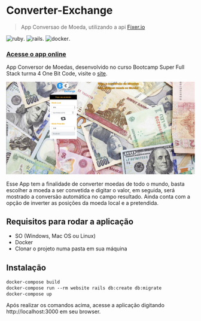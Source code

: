 # Converter-Exchange
>App Conversao de Moeda, utilizando a api [Fixer.io](http://fixer.io/)

![ruby](https://img.shields.io/badge/Ruby-2.3-red.svg).
![rails](https://img.shields.io/badge/Rails-5.0.1-red.svg).
![docker](https://img.shields.io/docker/automated/jrottenberg/ffmpeg.svg).

### [Acesse o app online](http://converterexchange.herokuapp.com/)

App Conversor de Moedas, desenvolvido no curso Bootcamp Super Full Stack turma 4 One Bit Code, visite o [site](https://onebitcode.com).

![Converter-Exchange](https://github.com/romulofortaleza/onebitcode_exchange/blob/master/public/coverter-exchange.jpeg)

Esse App tem a finalidade de converter moedas de todo o mundo, basta escolher a moeda a ser convetida e digitar o valor, em seguida, será mostrado a conversão automática no campo resultado. Ainda conta com a opção de inverter as posições da moeda local e a pretendida.

## Requisitos para rodar a aplicação
- SO (Windows, Mac OS ou Linux)
- Docker
- Clonar o projeto numa pasta em sua máquina

## Instalação
```
docker-compose build
docker-compose run --rm website rails db:create db:migrate
docker-compose up
```
Após realizar os comandos acima, acesse a aplicação digitando http://localhost:3000 em seu browser.
